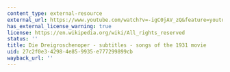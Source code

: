 ```yaml
---
content_type: external-resource
external_url: https://www.youtube.com/watch?v=-igC0jAV_zQ&feature=youtu.be&t=2m
has_external_license_warning: true
license: https://en.wikipedia.org/wiki/All_rights_reserved
status: ''
title: Die Dreigroschenoper - subtitles - songs of the 1931 movie
uid: 27c2f0e3-4298-4e85-9935-e777299899cb
wayback_url: ''
---
```

